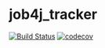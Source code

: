 # job4j_tracker

[![Build Status](https://app.travis-ci.com/maximazarkov/job4j_tracker.svg?branch=main)](https://app.travis-ci.com/maximazarkov/job4j_tracker)
[![codecov](https://codecov.io/gh/maximazarkov/job4j_tracker/branch/main/graph/badge.svg?token=FSW781ISYK)](https://codecov.io/gh/maximazarkov/job4j_tracker)


